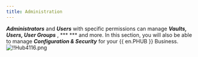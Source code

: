 ```yaml
---
title: Administration
---
```

***Administrators*** and ***Users*** with specific permissions can manage ***Vaults, Users, User Groups*** , ***  *** and more. In this section, you will also be able to manage ***Configuration & Security*** for your {{ en.PHUB }} Business.  
![!!Hub4116.png](/img/en/hub/Hub4116.png) 